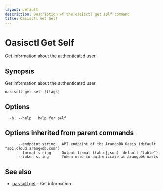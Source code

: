 ```yaml
---
layout: default
description: Description of the oasisctl get self command
title: Oasisctl Get Self
---
```

# Oasisctl Get Self

Get information about the authenticated user

## Synopsis

Get information about the authenticated user

```
oasisctl get self [flags]
```

## Options

```
  -h, --help   help for self
```

## Options inherited from parent commands

```
      --endpoint string   API endpoint of the ArangoDB Oasis (default "api.cloud.arangodb.com")
      --format string     Output format (table|json) (default "table")
      --token string      Token used to authenticate at ArangoDB Oasis
```

## See also

* [oasisctl get](oasisctl_get.md)	 - Get information

